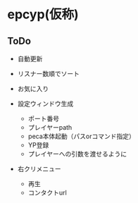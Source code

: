 # epcyp(仮称)

## ToDo
- 自動更新
- リスナー数順でソート
- お気に入り

- 設定ウィンドウ生成
  - ポート番号
  - プレイヤーpath
  - peca本体起動（パスorコマンド指定）
  - YP登録
  - プレイヤーへの引数を渡せるように
- 右クリメニュー
  - 再生
  - コンタクトurl
